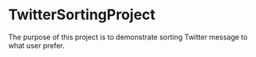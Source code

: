 # TwitterSortingProject

The purpose of this project is to demonstrate sorting Twitter message to what user prefer.
